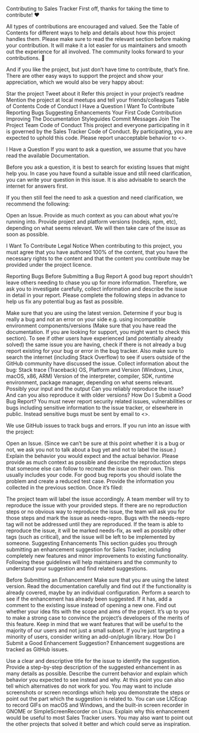 Contributing to Sales Tracker
First off, thanks for taking the time to contribute! ❤️

All types of contributions are encouraged and valued. See the Table of Contents for different ways to help and details about how this project handles them. Please make sure to read the relevant section before making your contribution. It will make it a lot easier for us maintainers and smooth out the experience for all involved. The community looks forward to your contributions. 🎉

And if you like the project, but just don’t have time to contribute, that’s fine. There are other easy ways to support the project and show your appreciation, which we would also be very happy about:

Star the project
Tweet about it
Refer this project in your project’s readme
Mention the project at local meetups and tell your friends/colleagues
Table of Contents
Code of Conduct
I Have a Question
I Want To Contribute
Reporting Bugs
Suggesting Enhancements
Your First Code Contribution
Improving The Documentation
Styleguides
Commit Messages
Join The Project Team
Code of Conduct
This project and everyone participating in it is governed by the Sales Tracker Code of Conduct. By participating, you are expected to uphold this code. Please report unacceptable behavior to <>.

I Have a Question
If you want to ask a question, we assume that you have read the available Documentation.

Before you ask a question, it is best to search for existing Issues that might help you. In case you have found a suitable issue and still need clarification, you can write your question in this issue. It is also advisable to search the internet for answers first.

If you then still feel the need to ask a question and need clarification, we recommend the following:

Open an Issue.
Provide as much context as you can about what you’re running into.
Provide project and platform versions (nodejs, npm, etc), depending on what seems relevant.
We will then take care of the issue as soon as possible.

I Want To Contribute
Legal Notice
When contributing to this project, you must agree that you have authored 100% of the content, that you have the necessary rights to the content and that the content you contribute may be provided under the project licence.

Reporting Bugs
Before Submitting a Bug Report
A good bug report shouldn’t leave others needing to chase you up for more information. Therefore, we ask you to investigate carefully, collect information and describe the issue in detail in your report. Please complete the following steps in advance to help us fix any potential bug as fast as possible.

Make sure that you are using the latest version.
Determine if your bug is really a bug and not an error on your side e.g. using incompatible environment components/versions (Make sure that you have read the documentation. If you are looking for support, you might want to check this section).
To see if other users have experienced (and potentially already solved) the same issue you are having, check if there is not already a bug report existing for your bug or error in the bug tracker.
Also make sure to search the internet (including Stack Overflow) to see if users outside of the GitHub community have discussed the issue.
Collect information about the bug:
Stack trace (Traceback)
OS, Platform and Version (Windows, Linux, macOS, x86, ARM)
Version of the interpreter, compiler, SDK, runtime environment, package manager, depending on what seems relevant.
Possibly your input and the output
Can you reliably reproduce the issue? And can you also reproduce it with older versions?
How Do I Submit a Good Bug Report?
You must never report security related issues, vulnerabilities or bugs including sensitive information to the issue tracker, or elsewhere in public. Instead sensitive bugs must be sent by email to <>.

We use GitHub issues to track bugs and errors. If you run into an issue with the project:

Open an Issue. (Since we can’t be sure at this point whether it is a bug or not, we ask you not to talk about a bug yet and not to label the issue.)
Explain the behavior you would expect and the actual behavior.
Please provide as much context as possible and describe the reproduction steps that someone else can follow to recreate the issue on their own. This usually includes your code. For good bug reports you should isolate the problem and create a reduced test case.
Provide the information you collected in the previous section.
Once it’s filed:

The project team will label the issue accordingly.
A team member will try to reproduce the issue with your provided steps. If there are no reproduction steps or no obvious way to reproduce the issue, the team will ask you for those steps and mark the issue as needs-repro. Bugs with the needs-repro tag will not be addressed until they are reproduced.
If the team is able to reproduce the issue, it will be marked needs-fix, as well as possibly other tags (such as critical), and the issue will be left to be implemented by someone.
Suggesting Enhancements
This section guides you through submitting an enhancement suggestion for Sales Tracker, including completely new features and minor improvements to existing functionality. Following these guidelines will help maintainers and the community to understand your suggestion and find related suggestions.

Before Submitting an Enhancement
Make sure that you are using the latest version.
Read the documentation carefully and find out if the functionality is already covered, maybe by an individual configuration.
Perform a search to see if the enhancement has already been suggested. If it has, add a comment to the existing issue instead of opening a new one.
Find out whether your idea fits with the scope and aims of the project. It’s up to you to make a strong case to convince the project’s developers of the merits of this feature. Keep in mind that we want features that will be useful to the majority of our users and not just a small subset. If you’re just targeting a minority of users, consider writing an add-on/plugin library.
How Do I Submit a Good Enhancement Suggestion?
Enhancement suggestions are tracked as GitHub issues.

Use a clear and descriptive title for the issue to identify the suggestion.
Provide a step-by-step description of the suggested enhancement in as many details as possible.
Describe the current behavior and explain which behavior you expected to see instead and why. At this point you can also tell which alternatives do not work for you.
You may want to include screenshots or screen recordings which help you demonstrate the steps or point out the part which the suggestion is related to. You can use LICEcap to record GIFs on macOS and Windows, and the built-in screen recorder in GNOME or SimpleScreenRecorder on Linux.
Explain why this enhancement would be useful to most Sales Tracker users. You may also want to point out the other projects that solved it better and which could serve as inspiration.
